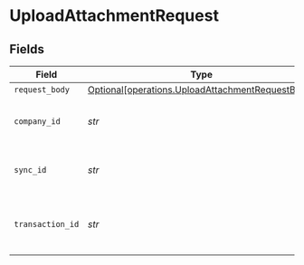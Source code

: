 # UploadAttachmentRequest


## Fields

| Field                                                                                                      | Type                                                                                                       | Required                                                                                                   | Description                                                                                                | Example                                                                                                    |
| ---------------------------------------------------------------------------------------------------------- | ---------------------------------------------------------------------------------------------------------- | ---------------------------------------------------------------------------------------------------------- | ---------------------------------------------------------------------------------------------------------- | ---------------------------------------------------------------------------------------------------------- |
| `request_body`                                                                                             | [Optional[operations.UploadAttachmentRequestBody]](../../models/operations/uploadattachmentrequestbody.md) | :heavy_minus_sign:                                                                                         | N/A                                                                                                        |                                                                                                            |
| `company_id`                                                                                               | *str*                                                                                                      | :heavy_check_mark:                                                                                         | Unique identifier for a company.                                                                           | 8a210b68-6988-11ed-a1eb-0242ac120002                                                                       |
| `sync_id`                                                                                                  | *str*                                                                                                      | :heavy_check_mark:                                                                                         | Unique identifier for a sync.                                                                              | 6fb40d5e-b13e-11ed-afa1-0242ac120002                                                                       |
| `transaction_id`                                                                                           | *str*                                                                                                      | :heavy_check_mark:                                                                                         | The unique identifier for your SMB's transaction.                                                          | 336694d8-2dca-4cb5-a28d-3ccb83e55eee                                                                       |